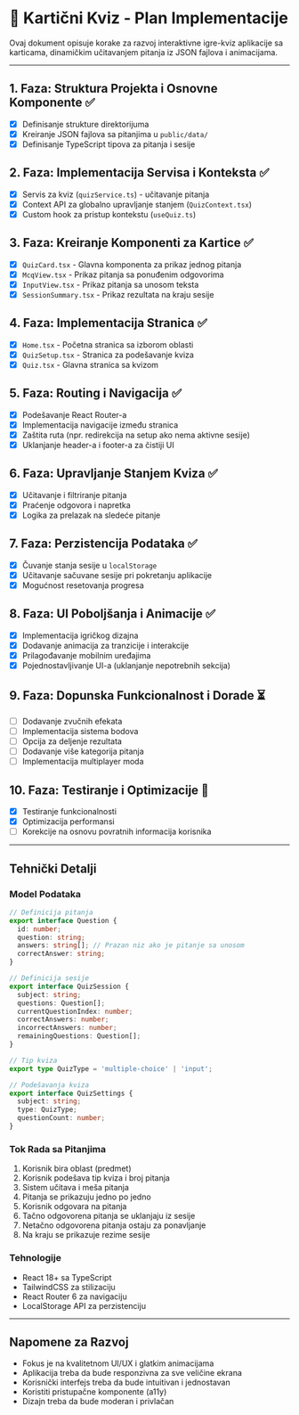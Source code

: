 # 🧠 Kartični Kviz - Plan Implementacije

Ovaj dokument opisuje korake za razvoj interaktivne igre-kviz aplikacije sa karticama, dinamičkim učitavanjem pitanja iz JSON fajlova i animacijama.

---

## 1. Faza: Struktura Projekta i Osnovne Komponente ✅

- [x] Definisanje strukture direktorijuma
- [x] Kreiranje JSON fajlova sa pitanjima u `public/data/`
- [x] Definisanje TypeScript tipova za pitanja i sesije

## 2. Faza: Implementacija Servisa i Konteksta ✅

- [x] Servis za kviz (`quizService.ts`) - učitavanje pitanja
- [x] Context API za globalno upravljanje stanjem (`QuizContext.tsx`) 
- [x] Custom hook za pristup kontekstu (`useQuiz.ts`)

## 3. Faza: Kreiranje Komponenti za Kartice ✅

- [x] `QuizCard.tsx` - Glavna komponenta za prikaz jednog pitanja
- [x] `McqView.tsx` - Prikaz pitanja sa ponuđenim odgovorima
- [x] `InputView.tsx` - Prikaz pitanja sa unosom teksta
- [x] `SessionSummary.tsx` - Prikaz rezultata na kraju sesije

## 4. Faza: Implementacija Stranica ✅

- [x] `Home.tsx` - Početna stranica sa izborom oblasti
- [x] `QuizSetup.tsx` - Stranica za podešavanje kviza
- [x] `Quiz.tsx` - Glavna stranica sa kvizom

## 5. Faza: Routing i Navigacija ✅

- [x] Podešavanje React Router-a
- [x] Implementacija navigacije između stranica
- [x] Zaštita ruta (npr. redirekcija na setup ako nema aktivne sesije)
- [x] Uklanjanje header-a i footer-a za čistiji UI

## 6. Faza: Upravljanje Stanjem Kviza ✅

- [x] Učitavanje i filtriranje pitanja
- [x] Praćenje odgovora i napretka
- [x] Logika za prelazak na sledeće pitanje

## 7. Faza: Perzistencija Podataka ✅

- [x] Čuvanje stanja sesije u `localStorage`
- [x] Učitavanje sačuvane sesije pri pokretanju aplikacije
- [x] Mogućnost resetovanja progresa

## 8. Faza: UI Poboljšanja i Animacije ✅

- [x] Implementacija igričkog dizajna
- [x] Dodavanje animacija za tranzicije i interakcije
- [x] Prilagođavanje mobilnim uređajima
- [x] Pojednostavljivanje UI-a (uklanjanje nepotrebnih sekcija)

## 9. Faza: Dopunska Funkcionalnost i Dorade ⏳

- [ ] Dodavanje zvučnih efekata
- [ ] Implementacija sistema bodova
- [ ] Opcija za deljenje rezultata
- [ ] Dodavanje više kategorija pitanja
- [ ] Implementacija multiplayer moda

## 10. Faza: Testiranje i Optimizacije 🔄

- [x] Testiranje funkcionalnosti
- [x] Optimizacija performansi
- [ ] Korekcije na osnovu povratnih informacija korisnika

---

## Tehnički Detalji

### Model Podataka

```typescript
// Definicija pitanja
export interface Question {
  id: number;
  question: string;
  answers: string[]; // Prazan niz ako je pitanje sa unosom
  correctAnswer: string;
}

// Definicija sesije
export interface QuizSession {
  subject: string;
  questions: Question[];
  currentQuestionIndex: number;
  correctAnswers: number;
  incorrectAnswers: number;
  remainingQuestions: Question[];
}

// Tip kviza
export type QuizType = 'multiple-choice' | 'input';

// Podešavanja kviza
export interface QuizSettings {
  subject: string;
  type: QuizType;
  questionCount: number;
}
```

### Tok Rada sa Pitanjima

1. Korisnik bira oblast (predmet)
2. Korisnik podešava tip kviza i broj pitanja
3. Sistem učitava i meša pitanja
4. Pitanja se prikazuju jedno po jedno
5. Korisnik odgovara na pitanja
6. Tačno odgovorena pitanja se uklanjaju iz sesije
7. Netačno odgovorena pitanja ostaju za ponavljanje
8. Na kraju se prikazuje rezime sesije

### Tehnologije

- React 18+ sa TypeScript
- TailwindCSS za stilizaciju
- React Router 6 za navigaciju
- LocalStorage API za perzistenciju

---

## Napomene za Razvoj

- Fokus je na kvalitetnom UI/UX i glatkim animacijama
- Aplikacija treba da bude responzivna za sve veličine ekrana
- Korisnički interfejs treba da bude intuitivan i jednostavan
- Koristiti pristupačne komponente (a11y)
- Dizajn treba da bude moderan i privlačan 